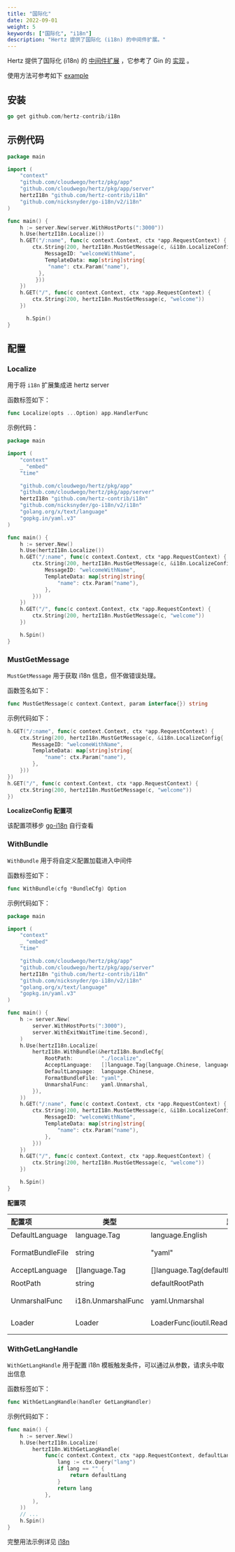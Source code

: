 ```yaml
---
title: "国际化"
date: 2022-09-01
weight: 5
keywords: ["国际化", "i18n"]
description: "Hertz 提供了国际化 (i18n) 的中间件扩展。"
---
```


Hertz 提供了国际化 (i18n) 的 [中间件扩展](https://github.com/hertz-contrib/i18n) ，它参考了 Gin 的 [实现](https://github.com/gin-contrib/i18n) 。

使用方法可参考如下 [example](https://github.com/hertz-contrib/i18n/tree/main/example)

## 安装

```go
go get github.com/hertz-contrib/i18n
```

## 示例代码

```go
package main

import (
    "context"
    "github.com/cloudwego/hertz/pkg/app"
    "github.com/cloudwego/hertz/pkg/app/server"
    hertzI18n "github.com/hertz-contrib/i18n"
    "github.com/nicksnyder/go-i18n/v2/i18n"
)

func main() {
    h := server.New(server.WithHostPorts(":3000"))
    h.Use(hertzI18n.Localize())
    h.GET("/:name", func(c context.Context, ctx *app.RequestContext) {
        ctx.String(200, hertzI18n.MustGetMessage(c, &i18n.LocalizeConfig{
            MessageID: "welcomeWithName",
            TemplateData: map[string]string{
             "name": ctx.Param("name"),
          },
         }))
    })
	h.GET("/", func(c context.Context, ctx *app.RequestContext) {
        ctx.String(200, hertzI18n.MustGetMessage(c, "welcome"))
	})

      h.Spin()
}
```

## 配置

### Localize

用于将 `i18n` 扩展集成进 hertz server

函数标签如下：

```go
func Localize(opts ...Option) app.HandlerFunc
```

示例代码：

```go
package main

import (
    "context"
    _ "embed"
    "time"

    "github.com/cloudwego/hertz/pkg/app"
    "github.com/cloudwego/hertz/pkg/app/server"
    hertzI18n "github.com/hertz-contrib/i18n"
    "github.com/nicksnyder/go-i18n/v2/i18n"
    "golang.org/x/text/language"
    "gopkg.in/yaml.v3"
)

func main() {
    h := server.New()
    h.Use(hertzI18n.Localize())
    h.GET("/:name", func(c context.Context, ctx *app.RequestContext) {
        ctx.String(200, hertzI18n.MustGetMessage(c, &i18n.LocalizeConfig{
            MessageID: "welcomeWithName",
            TemplateData: map[string]string{
                "name": ctx.Param("name"),
            },
        }))
    })
    h.GET("/", func(c context.Context, ctx *app.RequestContext) {
        ctx.String(200, hertzI18n.MustGetMessage(c, "welcome"))
    })

    h.Spin()
}
```

### MustGetMessage

`MustGetMessage` 用于获取 i18n 信息，但不做错误处理。

函数签名如下：

```go
func MustGetMessage(c context.Context, param interface{}) string
```

示例代码如下：

```go
h.GET("/:name", func(c context.Context, ctx *app.RequestContext) {
	ctx.String(200, hertzI18n.MustGetMessage(c, &i18n.LocalizeConfig{
		MessageID: "welcomeWithName",
		TemplateData: map[string]string{
			"name": ctx.Param("name"),
		},
	}))
})
h.GET("/", func(c context.Context, ctx *app.RequestContext) {
	ctx.String(200, hertzI18n.MustGetMessage(c, "welcome"))
})

```

**LocalizeConfig 配置项**

该配置项移步 [go-i18n](https://github.com/nicksnyder/go-i18n/blob/main/v2/i18n/localizer.go#L53) 自行查看

### WithBundle

`WithBundle` 用于将自定义配置加载进入中间件

函数标签如下：

```go
func WithBundle(cfg *BundleCfg) Option
```

示例代码如下：

```go
package main

import (
    "context"
    _ "embed"
    "time"

    "github.com/cloudwego/hertz/pkg/app"
    "github.com/cloudwego/hertz/pkg/app/server"
    hertzI18n "github.com/hertz-contrib/i18n"
    "github.com/nicksnyder/go-i18n/v2/i18n"
    "golang.org/x/text/language"
    "gopkg.in/yaml.v3"
)

func main() {
    h := server.New(
        server.WithHostPorts(":3000"),
        server.WithExitWaitTime(time.Second),
    )
    h.Use(hertzI18n.Localize(
        hertzI18n.WithBundle(&hertzI18n.BundleCfg{
            RootPath:         "./localize",
            AcceptLanguage:   []language.Tag{language.Chinese, language.English},
            DefaultLanguage:  language.Chinese,
            FormatBundleFile: "yaml",
            UnmarshalFunc:    yaml.Unmarshal,
        }),
    ))
    h.GET("/:name", func(c context.Context, ctx *app.RequestContext) {
        ctx.String(200, hertzI18n.MustGetMessage(c, &i18n.LocalizeConfig{
            MessageID: "welcomeWithName",
            TemplateData: map[string]string{
                "name": ctx.Param("name"),
            },
        }))
    })
    h.GET("/", func(c context.Context, ctx *app.RequestContext) {
        ctx.String(200, hertzI18n.MustGetMessage(c, "welcome"))
    })

    h.Spin()
}
```

**配置项**

| 配置项           | 类型               | 默认值                                           | 描述                                           |
| :--------------- | ------------------ | ------------------------------------------------ | ---------------------------------------------- |
| DefaultLanguage  | language.Tag       | language.English                                 | 默认转换语言类型                               |
| FormatBundleFile | string             | "yaml"                                           | 转换文件模板类型，例如：yaml, json             |
| AcceptLanguage   | []language.Tag     | []language.Tag{defaultLanguage,language.Chinese} | 接收转换类型                                   |
| RootPath         | string             | defaultRootPath                                  | 模板文件目录                                   |
| UnmarshalFunc    | i18n.UnmarshalFunc | yaml.Unmarshal                                   | 模板文件解码函数，例如：yaml.Unmarshal         |
| Loader           | Loader             | LoaderFunc(ioutil.ReadFile)                      | 文件读取函数，例如 LoaderFunc(ioutil.ReadFile) |

### WithGetLangHandle

`WithGetLangHandle` 用于配置 i18n 模板触发条件，可以通过从参数，请求头中取出信息

函数标签如下：

```go
func WithGetLangHandle(handler GetLangHandler)
```

示例代码如下：

```go
func main() {
    h := server.New()
	h.Use(hertzI18n.Localize(
		hertzI18n.WithGetLangHandle(
			func(c context.Context, ctx *app.RequestContext, defaultLang string) string {
				lang := ctx.Query("lang")
				if lang == "" {
					return defaultLang
				}
				return lang
			},
		),
	))
	// ...
    h.Spin()
}
```

完整用法示例详见 [i18n](https://github.com/hertz-contrib/i18n/)
